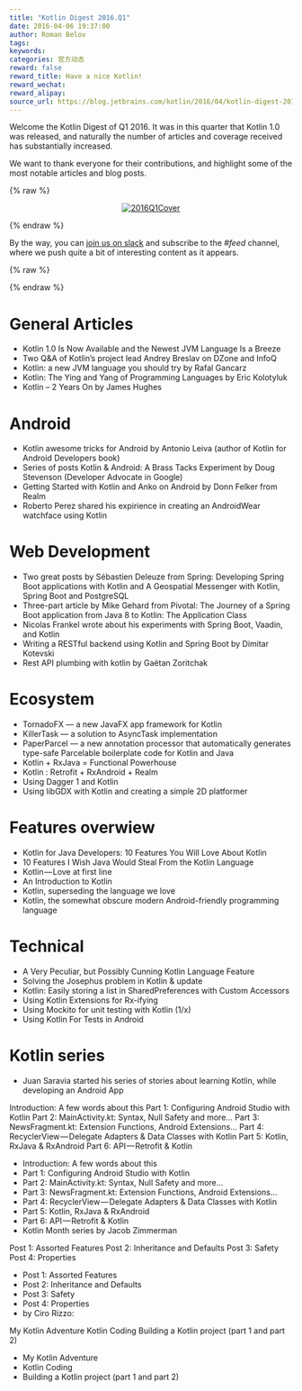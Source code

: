 ```yaml
---
title: "Kotlin Digest 2016.Q1"
date: 2016-04-06 19:37:00
author: Roman Belov
tags:
keywords:
categories: 官方动态
reward: false
reward_title: Have a nice Kotlin!
reward_wechat:
reward_alipay:
source_url: https://blog.jetbrains.com/kotlin/2016/04/kotlin-digest-2016-q1/
---
```


Welcome the Kotlin Digest of Q1 2016. It was in this quarter that Kotlin 1.0 was released, and naturally the number of articles and coverage received has substantially increased.<br/>

We want to thank everyone for their contributions, and highlight some of the most notable articles and blog posts.

{% raw %}
<p><center><a href="https://i0.wp.com/blog.jetbrains.com/kotlin/files/2016/04/2016Q1Cover.png" rel="attachment wp-att-3826"><img alt="2016Q1Cover" class="alignnone size-full wp-image-3826" data-recalc-dims="1" src="https://i0.wp.com/blog.jetbrains.com/kotlin/files/2016/04/2016Q1Cover.png?resize=640%2C320&amp;ssl=1"/></a></center></p>
{% endraw %}

By the way, you can [join us on slack](http://kotlinslackin.herokuapp.com/) and subscribe to the <em>#feed</em> channel, where we push quite a bit of interesting content as it appears.

{% raw %}
<p><span id="more-3802"></span></p>
{% endraw %}

# General Articles


* Kotlin 1.0 Is Now Available and the Newest JVM Language Is a Breeze
* Two Q&A of Kotlin’s project lead Andrey Breslav on DZone and InfoQ
* Kotlin: a new JVM language you should try by Rafal Gancarz
* Kotlin: The Ying and Yang of Programming Languages by Eric Kolotyluk
* Kotlin – 2 Years On by James Hughes

# Android


* Kotlin awesome tricks for Android by Antonio Leiva (author of Kotlin for Android Developers book)
* Series of posts Kotlin & Android: A Brass Tacks Experiment by Doug Stevenson (Developer Advocate in Google)
* Getting Started with Kotlin and Anko on Android by Donn Felker from Realm
* Roberto Perez shared his expirience in creating an AndroidWear watchface using Kotlin

# Web Development


* Two great posts by Sébastien Deleuze from Spring: Developing Spring Boot applications with Kotlin and A Geospatial Messenger with Kotlin, Spring Boot and PostgreSQL
* Three-part article by Mike Gehard from Pivotal: The Journey of a Spring Boot application from Java 8 to Kotlin: The Application Class
* Nicolas Frankel wrote about his experiments with Spring Boot, Vaadin, and Kotlin
* Writing a RESTful backend using Kotlin and Spring Boot by Dimitar Kotevski
* Rest API plumbing with kotlin by Gaëtan Zoritchak

# Ecosystem


* TornadoFX — a new JavaFX app framework for Kotlin
* KillerTask — a solution to AsyncTask implementation
* PaperParcel — a new annotation processor that automatically generates type-safe Parcelable boilerplate code for Kotlin and Java
* Kotlin + RxJava = Functional Powerhouse
* Kotlin : Retrofit + RxAndroid + Realm
* Using Dagger 1 and Kotlin
* Using libGDX with Kotlin and creating a simple 2D platformer

# Features overwiew


* Kotlin for Java Developers: 10 Features You Will Love About Kotlin
* 10 Features I Wish Java Would Steal From the Kotlin Language
* Kotlin — Love at first line
* An Introduction to Kotlin
* Kotlin, superseding the language we love
* Kotlin, the somewhat obscure modern Android-friendly programming language

# Technical


* A Very Peculiar, but Possibly Cunning Kotlin Language Feature
* Solving the Josephus problem in Kotlin & update
* Kotlin: Easily storing a list in SharedPreferences with Custom Accessors
* Using Kotlin Extensions for Rx-ifying
* Using Mockito for unit testing with Kotlin (1/x)
* Using Kotlin For Tests in Android

# Kotlin series


* Juan Saravia started his series of stories about learning Kotlin, while developing an Android App


Introduction: A few words about this
Part 1: Configuring Android Studio with Kotlin
Part 2: MainActivity.kt: Syntax, Null Safety and more…
Part 3: NewsFragment.kt: Extension Functions, Android Extensions…
Part 4: RecyclerView — Delegate Adapters & Data Classes with Kotlin
Part 5: Kotlin, RxJava & RxAndroid
Part 6: API — Retrofit & Kotlin
* Introduction: A few words about this
* Part 1: Configuring Android Studio with Kotlin
* Part 2: MainActivity.kt: Syntax, Null Safety and more…
* Part 3: NewsFragment.kt: Extension Functions, Android Extensions…
* Part 4: RecyclerView — Delegate Adapters & Data Classes with Kotlin
* Part 5: Kotlin, RxJava & RxAndroid
* Part 6: API — Retrofit & Kotlin
* Kotlin Month series by Jacob Zimmerman


Post 1: Assorted Features
Post 2: Inheritance and Defaults
Post 3: Safety
Post 4: Properties
* Post 1: Assorted Features
* Post 2: Inheritance and Defaults
* Post 3: Safety
* Post 4: Properties
* by Ciro Rizzo:


My Kotlin Adventure
Kotlin Coding
Building a Kotlin project (part 1 and part 2)
* My Kotlin Adventure
* Kotlin Coding
* Building a Kotlin project (part 1 and part 2)

